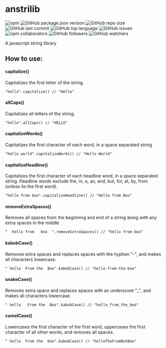 # anstrilib

![npm](https://img.shields.io/npm/v/anstrilib) ![GitHub package.json version](https://img.shields.io/github/package-json/v/anisha7/anstrilib) ![GitHub repo size](https://img.shields.io/github/repo-size/anisha7/anstrilib?style=plastic) ![GitHub last commit](https://img.shields.io/github/last-commit/anisha7/anstrilib?style=plastic) ![GitHub top language](https://img.shields.io/github/languages/top/anisha7/anstrilib) ![GitHub issues](https://img.shields.io/github/issues-raw/anisha7/anstrilib) ![npm collaborators](https://img.shields.io/npm/collaborators/anstrilib) ![GitHub followers](https://img.shields.io/github/followers/anisha7?style=social) ![GitHub watchers](https://img.shields.io/github/watchers/anisha7/anstrilib?style=social) 

 A javascript string library

## How to use:

#### capitalize()
Capitalizes the first letter of the string.

`"hello".capitalize() // "Hello"`

#### allCaps()
Capitalizes all letters of the string.

`"hello".allCaps() // "HELLO"`

#### capitalizeWords()
Capitalizes the first character of each word, in a space separated string

`"hello world".capitalizeWords() // "Hello World"`

#### capitalizeHeadline()
Capitalizes the first character of each headline word, in a space separated string.
Headline words exclude the, in, a, an, and, but, for, at, by, from (unless its the first word).

`"hello from boo".capitalizeHeadline() // "Hello from Boo"`

#### removeExtraSpaces()
Removes all spaces from the beginning and end of a string along with any extra spaces in the middle

`"  hello from   boo  ".removeExtraSpaces() // "hello from boo"`

#### kabobCase()
Removes extra spaces and replaces spaces with the hyphen "-", and makes all characters lowercase.

`" hello  From the  Boo".kabobCase() // "hello-from-the-boo"`

#### snakeCase()
Removes extra space and replaces spaces with an underscore "_", and makes all characters lowercase.

`" hello   From the  Boo".kabobCase() // "hello_from_the_boo"`

#### camelCase()
Lowercases the first character of the first word, uppercases the first character of all other words, and removes all spaces.

``" hello  From the  boo".kabobCase() // "helloTheFromButBoo"``